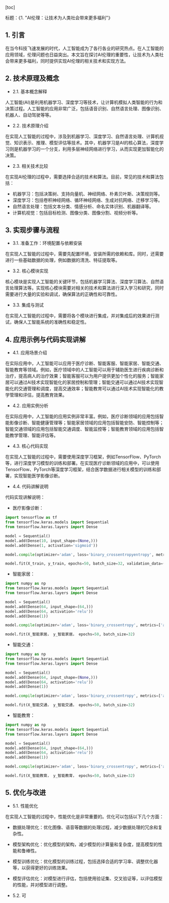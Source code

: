 
[toc]                    
                
                
标题：《1. "AI伦理：让技术为人类社会带来更多福利"》

## 1. 引言

在当今科技飞速发展的时代，人工智能成为了各行各业的研究热点。在人工智能的应用领域，伦理问题也日益突出。本文旨在探讨AI伦理的重要性，让技术为人类社会带来更多福利，同时提供实现AI伦理的相关技术和实现方法。

## 2. 技术原理及概念

- 2.1. 基本概念解释

人工智能(AI)是利用机器学习、深度学习等技术，让计算机模拟人类智能的行为和决策过程。人工智能的应用非常广泛，包括语音识别、自然语言处理、图像识别、机器人、自动驾驶等等。

- 2.2. 技术原理介绍

在实现人工智能的过程中，涉及到机器学习、深度学习、自然语言处理、计算机视觉、知识表示、推理、模型评估等技术。其中，机器学习是AI的核心算法，深度学习则是机器学习的一个分支，利用多层神经网络进行学习，从而实现更加智能化的决策。

- 2.3. 相关技术比较

在实现AI伦理的过程中，需要选择合适的技术和算法。目前，常见的技术和算法包括：

- 机器学习：包括决策树、支持向量机、神经网络、朴素贝叶斯、决策规则等。
- 深度学习：包括卷积神经网络、循环神经网络、生成对抗网络、迁移学习等。
- 自然语言处理：包括文本分类、情感分析、命名实体识别、机器翻译等。
- 计算机视觉：包括目标检测、图像分类、图像分割、视频分析等。

## 3. 实现步骤与流程

- 3.1. 准备工作：环境配置与依赖安装

在实现人工智能的过程中，需要先配置环境，安装所需的依赖和库。同时，还需要进行一些基础数据的处理，例如数据的清洗、特征提取等。

- 3.2. 核心模块实现

核心模块是实现人工智能的关键环节，包括机器学习算法、深度学习算法、自然语言处理算法等。实现核心模块需要对相关的技术和算法进行深入学习和研究，同时需要进行大量的实验和调试，确保算法的正确性和可靠性。

- 3.3. 集成与测试

在实现人工智能的过程中，需要将各个模块进行集成，并对集成后的效果进行测试，确保人工智能系统的准确性和稳定性。

## 4. 应用示例与代码实现讲解

- 4.1. 应用场景介绍

在实际应用中，人工智能可以应用于医疗诊断、智能客服、智能家居、智能交通、智能教育等领域。例如，医疗领域中的人工智能可以用于辅助医生进行疾病诊断和治疗，提高病人的治疗效果；智能客服可以为用户提供更加个性化的服务；智能家居可以通过AI技术实现智能化的家居控制和管理；智能交通可以通过AI技术实现智能化的交通管理和调度，提高交通效率；智能教育可以通过AI技术实现智能化的教学管理和评估，提高教育效果。

- 4.2. 应用实例分析

在实际应用中，人工智能的应用实例非常丰富。例如，医疗诊断领域的应用包括智能影像诊断、智能健康管理等；智能家居领域的应用包括智能安防、智能控制等；智能交通领域的应用包括智能交通调度、智能监控等；智能教育领域的应用包括智能教学管理、智能评估等。

- 4.3. 核心代码实现

在实现人工智能的过程中，需要使用深度学习框架，例如TensorFlow、PyTorch等，进行深度学习模型的训练和部署。在实现医疗诊断领域的应用中，可以使用TensorFlow、PyTorch等深度学习框架，结合医学数据进行相关模型的训练和部署，实现智能医学影像诊断。

- 4.4. 代码讲解说明

代码实现讲解说明：

- 医疗影像诊断：
```python
import tensorflow as tf
from tensorflow.keras.models import Sequential
from tensorflow.keras.layers import Dense

model = Sequential()
model.add(Dense(10, input_shape=(None,)))
model.add(Dense(1, activation='sigmoid'))

model.compile(optimizer='adam', loss='binary_crossentropyentropy', metrics=['accuracy'])

model.fit(X_train, y_train, epochs=50, batch_size=32, validation_data=(X_val, y_val))
```

- 智能家居：
```python
import numpy as np
from tensorflow.keras.models import Sequential
from tensorflow.keras.layers import Dense

model = Sequential()
model.add(Dense(64, input_shape=(64,)))
model.add(Dense(64, activation='relu'))
model.add(Dense(1))

model.compile(optimizer='adam', loss='binary_crossentropy', metrics=['accuracy'])

model.fit(X_智能家居， y_智能家居， epochs=50, batch_size=32)
```

- 智能交通：
```python
import numpy as np
from tensorflow.keras.models import Sequential
from tensorflow.keras.layers import Dense

model = Sequential()
model.add(Dense(64, input_shape=(None,)))
model.add(Dense(64, activation='relu'))
model.add(Dense(1))

model.compile(optimizer='adam', loss='binary_crossentropy', metrics=['accuracy'])

model.fit(X_智能交通， y_智能交通， epochs=50, batch_size=32)
```

- 智能教育：
```python
import numpy as np
from tensorflow.keras.models import Sequential
from tensorflow.keras.layers import Dense

model = Sequential()
model.add(Dense(64, input_shape=(64,)))
model.add(Dense(64, activation='relu'))
model.add(Dense(1))

model.compile(optimizer='adam', loss='binary_crossentropy', metrics=['accuracy'])

model.fit(X_智能教育， y_智能教育， epochs=50, batch_size=32)
```

## 5. 优化与改进

- 5.1. 性能优化

在实现人工智能的过程中，性能优化是非常重要的。优化可以包括以下几个方面：

- 数据处理优化：优化图像、语音等数据的处理过程，减少数据处理的冗余和复杂性。
- 模型架构优化：优化模型的架构，减少模型的计算量和复杂度，提高模型的性能和鲁棒性。
- 模型训练优化：优化模型的训练过程，包括选择合适的学习率、调整优化器等，以获得更好的训练效果。
- 模型评估优化：对模型进行评估，包括使用验证集、交叉验证等，以评估模型的性能，并对模型进行调整。

- 5.2. 可

